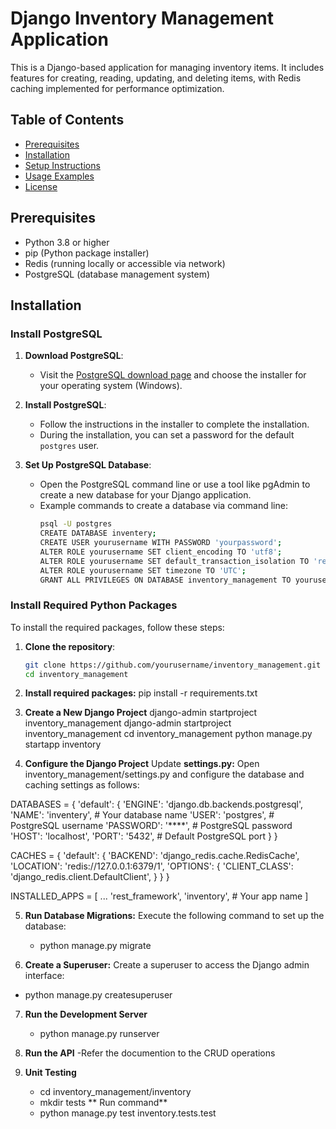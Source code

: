 # Django Inventory Management Application

This is a Django-based application for managing inventory items. It includes features for creating, reading, updating, and deleting items, with Redis caching implemented for performance optimization.

## Table of Contents

- [Prerequisites](#prerequisites)
- [Installation](#installation)
- [Setup Instructions](#setup-instructions)
- [Usage Examples](#usage-examples)
- [License](#license)

## Prerequisites

- Python 3.8 or higher
- pip (Python package installer)
- Redis (running locally or accessible via network)
- PostgreSQL (database management system)

## Installation

### Install PostgreSQL

1. **Download PostgreSQL**:
   - Visit the [PostgreSQL download page](https://www.postgresql.org/download/) and choose the installer for your operating system (Windows).

2. **Install PostgreSQL**:
   - Follow the instructions in the installer to complete the installation.
   - During the installation, you can set a password for the default `postgres` user.

3. **Set Up PostgreSQL Database**:
   - Open the PostgreSQL command line or use a tool like pgAdmin to create a new database for your Django application.
   - Example commands to create a database via command line:
     ```bash
     psql -U postgres
     CREATE DATABASE inventery;
     CREATE USER yourusername WITH PASSWORD 'yourpassword';
     ALTER ROLE yourusername SET client_encoding TO 'utf8';
     ALTER ROLE yourusername SET default_transaction_isolation TO 'read committed';
     ALTER ROLE yourusername SET timezone TO 'UTC';
     GRANT ALL PRIVILEGES ON DATABASE inventory_management TO yourusername;
     ```

### Install Required Python Packages

To install the required packages, follow these steps:

1. **Clone the repository**:
   ```bash
   git clone https://github.com/yourusername/inventory_management.git
   cd inventory_management


2. **Install required packages:**
   pip install -r requirements.txt

3. **Create a New Django Project**
   django-admin startproject inventory_management
  django-admin startproject inventory_management
  cd inventory_management
  python manage.py startapp inventory

 4. **Configure the Django Project**
Update **settings.py:** Open inventory_management/settings.py and configure the database and caching settings as follows:

DATABASES = {
    'default': {
        'ENGINE': 'django.db.backends.postgresql',
        'NAME': 'inventery',  # Your database name
        'USER': 'postgres',    # PostgreSQL username
        'PASSWORD': '****',    # PostgreSQL password
        'HOST': 'localhost',
        'PORT': '5432',        # Default PostgreSQL port
    }
}

CACHES = {
    'default': {
        'BACKEND': 'django_redis.cache.RedisCache',
        'LOCATION': 'redis://127.0.0.1:6379/1',
        'OPTIONS': {
            'CLIENT_CLASS': 'django_redis.client.DefaultClient',
        }
    }
}

INSTALLED_APPS = [
    ...
    'rest_framework',
    'inventory',  # Your app name
]

5. **Run Database Migrations:**
    Execute the following command to set up the database:
   - python manage.py migrate
     
6. **Create a Superuser:**
Create a superuser to access the Django admin interface:
- python manage.py createsuperuser

7. **Run the Development Server**
   - python manage.py runserver

8. **Run the API**
   -Refer the documention to the CRUD operations
   
9.  **Unit Testing**
    - cd inventory_management/inventory
    - mkdir tests
     ** Run command**
    - python manage.py test inventory.tests.test
      
